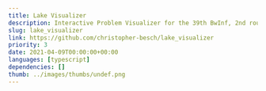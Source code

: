 ```yaml
---
title: Lake Visualizer
description: Interactive Problem Visualizer for the 39th BwInf, 2nd round, 3rd task.
slug: lake_visualizer
link: https://github.com/christopher-besch/lake_visualizer
priority: 3
date: 2021-04-09T00:00:00+00:00
languages: [typescript]
dependencies: []
thumb: ../images/thumbs/undef.png
---
```


